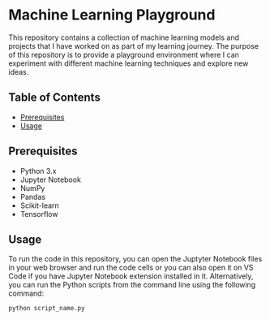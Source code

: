 # Machine Learning Playground
This repository contains a collection of machine learning models and projects that I have worked on as part of my learning journey. The purpose of this repository is to provide a playground environment where I can experiment with different machine learning techniques and explore new ideas.

## Table of Contents

- [Prerequisites](#Prerequisites)
- [Usage](#Usage)

## Prerequisites
- Python 3.x
- Jupyter Notebook
- NumPy
- Pandas
- Scikit-learn
- Tensorflow

## Usage
To run the code in this repository, you can open the Juptyter Notebook files in your web browser and run the code cells or you can also open it on VS Code if you have Jupyter Notebook extension installed in it. Alternatively, you can run the Python scripts from the command line using the following command:


`python script_name.py`